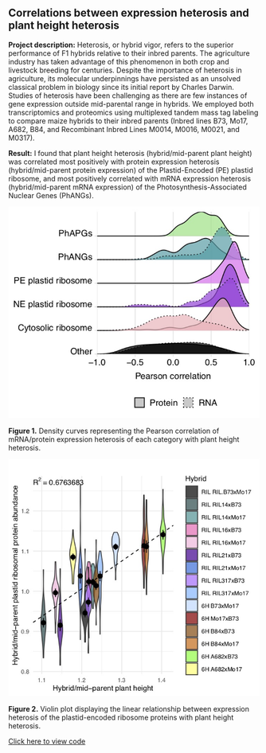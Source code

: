 ## Correlations between expression heterosis and plant height heterosis

**Project description:** Heterosis, or hybrid vigor, refers to the superior performance of F1 hybrids relative to their inbred parents. The agriculture industry has taken advantage of this phenomenon in both crop and livestock breeding for centuries. Despite the importance of heterosis in agriculture, its molecular underpinnings have persisted as an unsolved classical problem in biology since its initial report by Charles Darwin. Studies of heterosis have been challenging as there are few instances of gene expression outside mid-parental range in hybrids. We employed both transcriptomics and proteomics using multiplexed tandem mass tag labeling to compare maize hybrids to their inbred parents (Inbred lines B73, Mo17, A682, B84, and Recombinant Inbred Lines M0014, M0016, M0021, and M0317).

**Result:** I found that plant height heterosis (hybrid/mid-parent plant height) was correlated most positively with protein expression heterosis (hybrid/mid-parent protein expression) of the Plastid-Encoded (PE) plastid ribosome, and most positively correlated with mRNA expression heterosis (hybrid/mid-parent mRNA expression) of the Photosynthesis-Associated Nuclear Genes (PhANGs).

<img src="images/tmt.cpm.RIL.6H.Hyb2MP.cor.densities.jpg?raw=true"/>

**Figure 1.** Density curves representing the Pearson correlation of mRNA/protein expression heterosis of each category with plant height heterosis.

<img src="images/tmt.PlastidRiboCor.Hyb2MP.jpg?raw=true"/>

**Figure 2.** Violin plot displaying the linear relationship between expression heterosis of the plastid-encoded ribosome proteins with plant height heterosis.

[Click here to view code](https://github.com/devonbirdseye/HeterosisManuscript/blob/master/DataAnalyses.Rmd)
